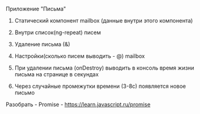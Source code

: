 Приложение "Письма"

1. Статический компонент mailbox (данные внутри этого компонента)
2. Внутри список(ng-repeat) писем
3. Удаление письма (&)
4. Настройки(сколько писем выводить - @) mailbox
5. При удалении письма (onDestroy) выводить в консоль время жизни письма на странице в секундах

6. Через случайные промежутки времени (3-8с) появляется новое письмо

Разобрать - Promise - https://learn.javascript.ru/promise